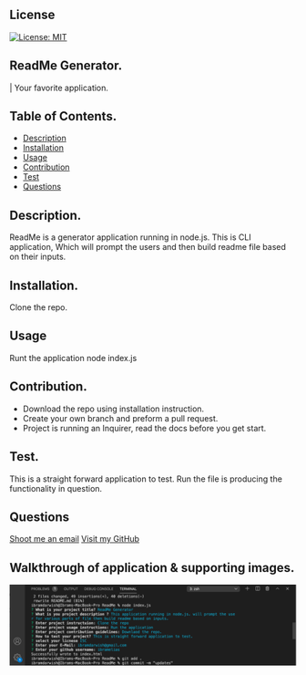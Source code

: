 
  ## License
  [![License: MIT](https://img.shields.io/badge/License-MIT-yellow.svg)](https://opensource.org/licenses/MIT)

  ## ReadMe Generator.
  | Your favorite application.

  ## Table of Contents.
  - [Description](#Description)
  - [Installation](#instructions)
  - [Usage](#Usage)
  - [Contribution](#Contribution)
  - [Test](#Test)
  - [Questions](#Questions)
   

  ## Description.
  ReadMe is a generator application running in node.js. This is CLI application, Which will prompt the users and then build readme file based on their inputs.

  ## Installation.
  Clone the repo.

  ## Usage
  Runt the application node index.js

  ## Contribution.
  * Download the repo using installation instruction.
  * Create your own branch and preform a pull request.
  * Project is running an Inquirer, read the docs before you get start.


  ## Test.
  This is  a straight forward application to test. Run the file is producing the functionality in question.


  ## Questions
  [Shoot me an email](ibramdarwish@gmail.com)
  [Visit my GitHub](https://github.com/ibramelias)


  ## Walkthrough of application & supporting images.
  ![](img/Screen%20Shot%202020-11-11%20at%208.17.26%20PM.png)

  